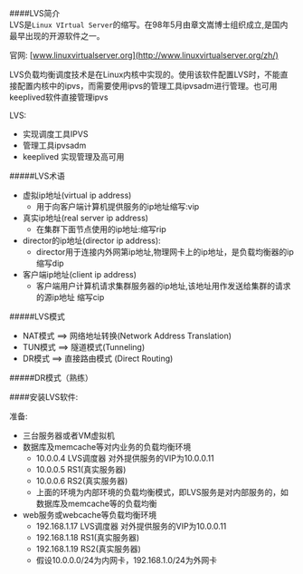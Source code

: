 ####LVS简介      
LVS是`Linux VIrtual Server`的缩写。在98年5月由章文嵩博士组织成立,是国内最早出现的开源软件之一。   

官网:
[www.linuxvirtualserver.org](http://www.linuxvirtualserver.org/zh/)       
      
LVS负载均衡调度技术是在Linux内核中实现的。使用该软件配置LVS时，不能直接配置内核中的ipvs，而需要使用ipvs的管理工具ipvsadm进行管理。也可用keeplived软件直接管理ipvs      
      
LVS:

* 实现调度工具IPVS      
* 管理工具ipvsadm     
* keeplived 实现管理及高可用      

#####LVS术语        
      
* 虚拟ip地址(virtual ip address)      
    * 用于向客户端计算机提供服务的ip地址缩写:vip        
* 真实ip地址(real server ip address)      
    * 在集群下面节点使用的ip地址:缩写rip        
* director的ip地址(director ip address):         
    * director用于连接内外网第ip地址,物理网卡上的ip地址，是负载均衡器的ip 缩写dip     
* 客户端ip地址(client ip address)      
    * 客户端用户计算机请求集群服务器的ip地址,该地址用作发送给集群的请求的源ip地址 缩写cip      
      
#####LVS模式        
      
* NAT模式 ==> 网络地址转换(Network Address Translation)       
* TUN模式 ==> 隧道模式(Tunneling)       
* DR模式  ==> 直接路由模式 (Direct Routing)       
      
#####DR模式（熟练）



####安装LVS软件:

准备:

* 三台服务器或者VM虚拟机
* 数据库及memcache等对内业务的负载均衡环境
    - 10.0.0.4  LVS调度器  对外提供服务的VIP为10.0.0.11
    - 10.0.0.5  RS1(真实服务器)
    - 10.0.0.6  RS2(真实服务器)
    - 上面的环境为内部环境的负载均衡模式，即LVS服务是对内部服务的，如数据库及memcache等的负载均衡
* web服务或webcache等负载均衡环境
    - 192.168.1.17  LVS调度器  对外提供服务的VIP为10.0.0.11
    - 192.168.1.18  RS1(真实服务器)
    - 192.168.1.19  RS2(真实服务器)
    - 假设10.0.0.0/24为内网卡，192.168.1.0/24为外网卡